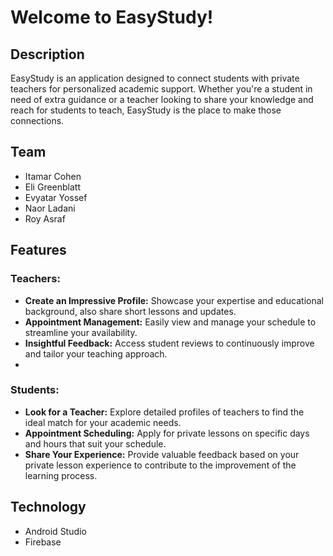 # Welcome to EasyStudy!

## Description
EasyStudy is an application designed to connect students with private teachers for personalized academic support. Whether you're a student in need of extra guidance or a teacher looking to share your knowledge and reach for students to teach, EasyStudy is the place to make those connections.

## Team
- Itamar Cohen
- Eli Greenblatt
- Evyatar Yossef
- Naor Ladani
- Roy Asraf
  
## Features

### Teachers:
- **Create an Impressive Profile:** Showcase your expertise and educational background, also share short lessons and updates.
- **Appointment Management:** Easily view and manage your schedule to streamline your availability.
- **Insightful Feedback:** Access student reviews to continuously improve and tailor your teaching approach.
- 
### Students:
- **Look for a Teacher:** Explore detailed profiles of teachers to find the ideal match for your academic needs.
- **Appointment Scheduling:** Apply for private lessons on specific days and hours that suit your schedule.
- **Share Your Experience:** Provide valuable feedback based on your private lesson experience to contribute to the improvement of the learning process.

## Technology
- Android Studio
- Firebase
